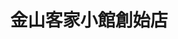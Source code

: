 ---
title: "金山客家小館創始店"
description: "金山客家小館創始店"
layout: shop
keywords:
  - 美食競賽
  - 台灣美食
  - 美食精選
datePublished: "2025-06-30"
dateModified: "2025-07-06"
city: "台北市"
district: "松山區"
address: "台北市松山區南京東路五段250巷2弄5號1樓"
phone: "0227659906"
geo: "25.05077240299724, 121.56640052915144"
google_map: "https://maps.app.goo.gl/KKrNjL5wFHSXgBmy8"
footinder: "https://footinder.com.tw/%E5%8F%B0%E5%8C%97%E5%B8%82%E6%9D%BE%E5%B1%B1%E5%8D%80/9079/"
official: "https://www.jinshan1990.com/"
award:
  - name: "500盤"
    year: "2024"
    entries:
      - dishes:
          - "炸銀絲卷"

---